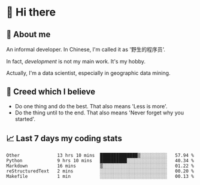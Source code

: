 # 👋 Hi there

## :speech_balloon: About me

An informal developer. In Chinese, I'm called it as '野生的程序员'.

In fact, _development_ is not my main work. It's my hobby.

Actually, I'm a data scientist, especially in geographic data mining.

## :see_no_evil: Creed which I believe

- Do one thing and do the best. That also means 'Less is more'.
- Do the thing until to the end. That also means 'Never forget why you started'.

## :chart_with_upwards_trend: Last 7 days my coding stats

<!--START_SECTION:waka-->
```text
Other              13 hrs 10 mins  ██████████████▒░░░░░░░░░░   57.94 % 
Python             9 hrs 10 mins   ██████████░░░░░░░░░░░░░░░   40.34 % 
Markdown           16 mins         ▒░░░░░░░░░░░░░░░░░░░░░░░░   01.22 % 
reStructuredText   2 mins          ░░░░░░░░░░░░░░░░░░░░░░░░░   00.20 % 
Makefile           1 min           ░░░░░░░░░░░░░░░░░░░░░░░░░   00.13 % 
```
<!--END_SECTION:waka-->
